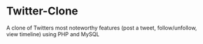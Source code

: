 # Twitter-Clone
A clone of Twitters most noteworthy features (post a tweet, follow/unfollow, view timeline) using PHP and MySQL
